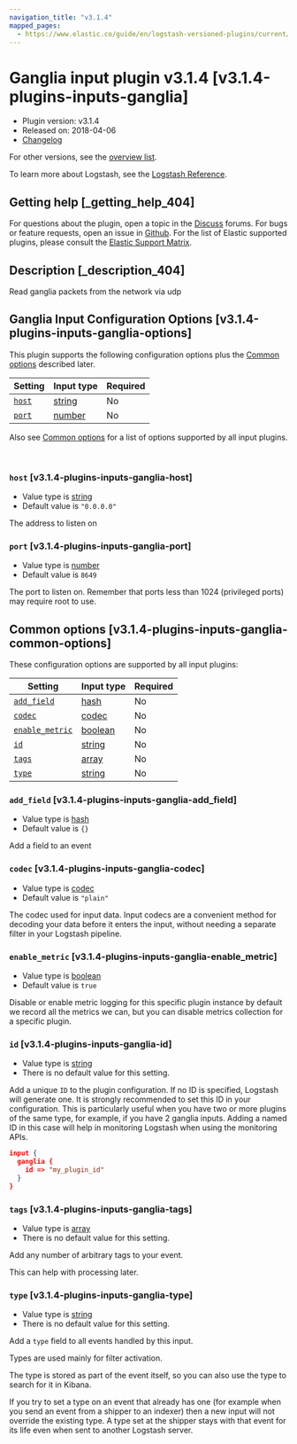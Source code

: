 ```yaml
---
navigation_title: "v3.1.4"
mapped_pages:
  - https://www.elastic.co/guide/en/logstash-versioned-plugins/current/v3.1.4-plugins-inputs-ganglia.html
---
```


# Ganglia input plugin v3.1.4 [v3.1.4-plugins-inputs-ganglia]


* Plugin version: v3.1.4
* Released on: 2018-04-06
* [Changelog](https://github.com/logstash-plugins/logstash-input-ganglia/blob/v3.1.4/CHANGELOG.md)

For other versions, see the [overview list](input-ganglia-index.md).

To learn more about Logstash, see the [Logstash Reference](logstash://reference/index.md).

## Getting help [_getting_help_404]

For questions about the plugin, open a topic in the [Discuss](http://discuss.elastic.co) forums. For bugs or feature requests, open an issue in [Github](https://github.com/logstash-plugins/logstash-input-ganglia). For the list of Elastic supported plugins, please consult the [Elastic Support Matrix](https://www.elastic.co/support/matrix#matrix_logstash_plugins).


## Description [_description_404]

Read ganglia packets from the network via udp


## Ganglia Input Configuration Options [v3.1.4-plugins-inputs-ganglia-options]

This plugin supports the following configuration options plus the [Common options](v3-1-4-plugins-inputs-ganglia.md#v3.1.4-plugins-inputs-ganglia-common-options) described later.

| Setting | Input type | Required |
| --- | --- | --- |
| [`host`](v3-1-4-plugins-inputs-ganglia.md#v3.1.4-plugins-inputs-ganglia-host) | [string](logstash://reference/configuration-file-structure.md#string) | No |
| [`port`](v3-1-4-plugins-inputs-ganglia.md#v3.1.4-plugins-inputs-ganglia-port) | [number](logstash://reference/configuration-file-structure.md#number) | No |

Also see [Common options](v3-1-4-plugins-inputs-ganglia.md#v3.1.4-plugins-inputs-ganglia-common-options) for a list of options supported by all input plugins.

 

### `host` [v3.1.4-plugins-inputs-ganglia-host]

* Value type is [string](logstash://reference/configuration-file-structure.md#string)
* Default value is `"0.0.0.0"`

The address to listen on


### `port` [v3.1.4-plugins-inputs-ganglia-port]

* Value type is [number](logstash://reference/configuration-file-structure.md#number)
* Default value is `8649`

The port to listen on. Remember that ports less than 1024 (privileged ports) may require root to use.



## Common options [v3.1.4-plugins-inputs-ganglia-common-options]

These configuration options are supported by all input plugins:

| Setting | Input type | Required |
| --- | --- | --- |
| [`add_field`](v3-1-4-plugins-inputs-ganglia.md#v3.1.4-plugins-inputs-ganglia-add_field) | [hash](logstash://reference/configuration-file-structure.md#hash) | No |
| [`codec`](v3-1-4-plugins-inputs-ganglia.md#v3.1.4-plugins-inputs-ganglia-codec) | [codec](logstash://reference/configuration-file-structure.md#codec) | No |
| [`enable_metric`](v3-1-4-plugins-inputs-ganglia.md#v3.1.4-plugins-inputs-ganglia-enable_metric) | [boolean](logstash://reference/configuration-file-structure.md#boolean) | No |
| [`id`](v3-1-4-plugins-inputs-ganglia.md#v3.1.4-plugins-inputs-ganglia-id) | [string](logstash://reference/configuration-file-structure.md#string) | No |
| [`tags`](v3-1-4-plugins-inputs-ganglia.md#v3.1.4-plugins-inputs-ganglia-tags) | [array](logstash://reference/configuration-file-structure.md#array) | No |
| [`type`](v3-1-4-plugins-inputs-ganglia.md#v3.1.4-plugins-inputs-ganglia-type) | [string](logstash://reference/configuration-file-structure.md#string) | No |

### `add_field` [v3.1.4-plugins-inputs-ganglia-add_field]

* Value type is [hash](logstash://reference/configuration-file-structure.md#hash)
* Default value is `{}`

Add a field to an event


### `codec` [v3.1.4-plugins-inputs-ganglia-codec]

* Value type is [codec](logstash://reference/configuration-file-structure.md#codec)
* Default value is `"plain"`

The codec used for input data. Input codecs are a convenient method for decoding your data before it enters the input, without needing a separate filter in your Logstash pipeline.


### `enable_metric` [v3.1.4-plugins-inputs-ganglia-enable_metric]

* Value type is [boolean](logstash://reference/configuration-file-structure.md#boolean)
* Default value is `true`

Disable or enable metric logging for this specific plugin instance by default we record all the metrics we can, but you can disable metrics collection for a specific plugin.


### `id` [v3.1.4-plugins-inputs-ganglia-id]

* Value type is [string](logstash://reference/configuration-file-structure.md#string)
* There is no default value for this setting.

Add a unique `ID` to the plugin configuration. If no ID is specified, Logstash will generate one. It is strongly recommended to set this ID in your configuration. This is particularly useful when you have two or more plugins of the same type, for example, if you have 2 ganglia inputs. Adding a named ID in this case will help in monitoring Logstash when using the monitoring APIs.

```json
input {
  ganglia {
    id => "my_plugin_id"
  }
}
```


### `tags` [v3.1.4-plugins-inputs-ganglia-tags]

* Value type is [array](logstash://reference/configuration-file-structure.md#array)
* There is no default value for this setting.

Add any number of arbitrary tags to your event.

This can help with processing later.


### `type` [v3.1.4-plugins-inputs-ganglia-type]

* Value type is [string](logstash://reference/configuration-file-structure.md#string)
* There is no default value for this setting.

Add a `type` field to all events handled by this input.

Types are used mainly for filter activation.

The type is stored as part of the event itself, so you can also use the type to search for it in Kibana.

If you try to set a type on an event that already has one (for example when you send an event from a shipper to an indexer) then a new input will not override the existing type. A type set at the shipper stays with that event for its life even when sent to another Logstash server.



